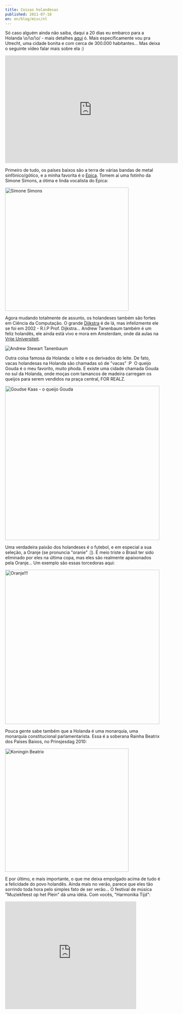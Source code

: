 ```yaml
---
title: Coisas holandesas
published: 2011-07-18
en: en/blog/misc/nl
---
```


Só caso alguém ainda não saiba, daqui a 20 dias eu embarco para a Holanda \\o/\\o/\\o/ - mais detalhes [aqui][4] ó.
Mais especificamente vou pra Utrecht, uma cidade bonita e com cerca de 300.000 habitantes...
Mas deixa o seguinte vídeo falar mais sobre ela :)

<iframe src="http://www.youtube.com/embed/358aE8PXeJA" frameborder="0" width="560" height="349"></iframe>

<!--more-->

Primeiro de tudo, os países baixos são a terra de várias bandas de metal sinfônico/gótico, e a minha favorita é o [Epica][1].
Tomem aí uma fotinho da Simone Simons, a ótima e linda vocalista do Epica:

<div id="imgdiv-simone"><style type="text/css" scoped> #imgdiv-simone img { width:400px };</style>

 ![Simone Simons](/files/imgs/2011-07_simone-simons.jpg)

</div>

Agora mudando totalmente de assunto, os holandeses também são fortes em Ciência da Computação.
O grande [Dijkstra][2] é de lá, mas infelizmente ele se foi em 2002 - R.I.P Prof. Dijkstra...
Andrew Tanenbaum também é um feliz holandês, ele ainda está vivo e mora em Amsterdam, onde dá aulas na [Vrije Universiteit][3].

![Andrew Stewart Tanenbaum](/files/imgs/2011-07_tanenbaum-books.png)

Outra coisa famosa da Holanda: o leite e os derivados do leite.
De fato, vacas holandesas na Holanda são chamadas só de "vacas" :P  O queijo Gouda é o meu favorito, muito phoda.
E existe uma cidade chamada Gouda no sul da Holanda, onde moças com tamancos de madeira carregam os queijos para serem vendidos na praça central, FOR REALZ.

<div id="imgdiv-gouda"><style type="text/css" scoped> #imgdiv-gouda img { width:500px };</style>

 ![Goudse Kaas - o queijo Gouda](/files/imgs/2011-07_gouda.jpg)

</div>

Uma verdadeira paixão dos holandeses é o futebol, e em especial a sua seleção, a Oranje (se pronuncia "oranie" :]).
É meio triste o Brasil ter sido eliminado por eles na última copa, mas eles são realmente apaixonados pela Oranje...
Um exemplo são essas torcedoras aqui:

<div id="imgdiv-oranje"><style type="text/css" scoped> #imgdiv-oranje img { width:500px };</style>

 ![Oranje!!!](/files/imgs/2011-07_oranje-girls.jpg)

</div>

Pouca gente sabe também que a Holanda é uma monarquia, uma monarquia constitucional parlamentarista.
Essa é a soberana Rainha Beatrix dos Países Baixos, no Prinsjesdag 2010:

<div id="imgdiv-beatrix"><style type="text/css" scoped> #imgdiv-beatrix img { width:400px };</style>

 ![Koningin Beatrix](/files/imgs/2011-07_beatrix.jpg)

</div>

E por último, e mais importante, o que me deixa empolgado acima de tudo é a felicidade do povo holandês.
Ainda mais no verão, parece que eles tão sorrindo toda hora pelo simples fato de ser verão...
O festival de música "Muziekfeest op het Plein" dá uma idéia. Com vocês, "Harmonika Tijd":

<iframe src="http://www.youtube.com/embed/LuOrxz76fOo" frameborder="0" width="425" height="349"></iframe>

[1]: <http://www.epica.nl>
[2]: <http://en.wikipedia.org/wiki/Edsger_Dijkstra>
[3]: <http://www.cs.vu.nl/~ast/>
[4]: </pt/blog/ac/buitenland>
